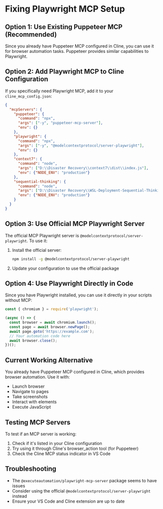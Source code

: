# Fixing Playwright MCP Setup

## Option 1: Use Existing Puppeteer MCP (Recommended)
Since you already have Puppeteer MCP configured in Cline, you can use it for browser automation tasks. Puppeteer provides similar capabilities to Playwright.

## Option 2: Add Playwright MCP to Cline Configuration
If you specifically need Playwright MCP, add it to your `cline_mcp_config.json`:

```json
{
  "mcpServers": {
    "puppeteer": {
      "command": "npx",
      "args": ["-y", "puppeteer-mcp-server"],
      "env": {}
    },
    "playwright": {
      "command": "npx",
      "args": ["-y", "@modelcontextprotocol/server-playwright"],
      "env": {}
    },
    "context7": {
      "command": "node",
      "args": ["D:\\Disaster Recovery\\context7\\dist\\index.js"],
      "env": {"NODE_ENV": "production"}
    },
    "sequential-thinking": {
      "command": "node",
      "args": ["D:\\Disaster Recovery\\WSL-Deployment-Sequential-Thinking\\dist\\cli.js"],
      "env": {"NODE_ENV": "production"}
    }
  }
}
```

## Option 3: Use Official MCP Playwright Server
The official MCP Playwright server is `@modelcontextprotocol/server-playwright`. To use it:

1. Install the official server:
   ```bash
   npm install -g @modelcontextprotocol/server-playwright
   ```

2. Update your configuration to use the official package

## Option 4: Use Playwright Directly in Code
Since you have Playwright installed, you can use it directly in your scripts without MCP:

```javascript
const { chromium } = require('playwright');

(async () => {
  const browser = await chromium.launch();
  const page = await browser.newPage();
  await page.goto('https://example.com');
  // Your automation code here
  await browser.close();
})();
```

## Current Working Alternative
You already have Puppeteer MCP configured in Cline, which provides browser automation. Use it with:
- Launch browser
- Navigate to pages
- Take screenshots
- Interact with elements
- Execute JavaScript

## Testing MCP Servers
To test if an MCP server is working:

1. Check if it's listed in your Cline configuration
2. Try using it through Cline's browser_action tool (for Puppeteer)
3. Check the Cline MCP status indicator in VS Code

## Troubleshooting
- The `@executeautomation/playwright-mcp-server` package seems to have issues
- Consider using the official `@modelcontextprotocol/server-playwright` instead
- Ensure your VS Code and Cline extension are up to date
